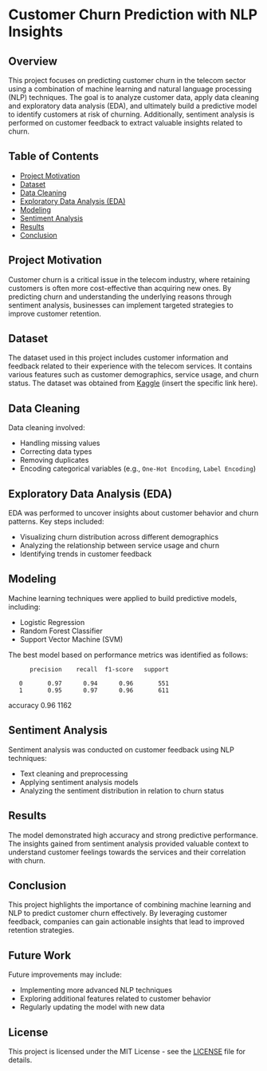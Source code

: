# Customer Churn Prediction with NLP Insights

## Overview
This project focuses on predicting customer churn in the telecom sector using a combination of machine learning and natural language processing (NLP) techniques. The goal is to analyze customer data, apply data cleaning and exploratory data analysis (EDA), and ultimately build a predictive model to identify customers at risk of churning. Additionally, sentiment analysis is performed on customer feedback to extract valuable insights related to churn.

## Table of Contents
- [Project Motivation](#project-motivation)
- [Dataset](#dataset)
- [Data Cleaning](#data-cleaning)
- [Exploratory Data Analysis (EDA)](#exploratory-data-analysis-eda)
- [Modeling](#modeling)
- [Sentiment Analysis](#sentiment-analysis)
- [Results](#results)
- [Conclusion](#conclusion)

## Project Motivation
Customer churn is a critical issue in the telecom industry, where retaining customers is often more cost-effective than acquiring new ones. By predicting churn and understanding the underlying reasons through sentiment analysis, businesses can implement targeted strategies to improve customer retention.

## Dataset
The dataset used in this project includes customer information and feedback related to their experience with the telecom services. It contains various features such as customer demographics, service usage, and churn status. The dataset was obtained from [Kaggle](https://www.kaggle.com/) (insert the specific link here).

## Data Cleaning
Data cleaning involved:
- Handling missing values
- Correcting data types
- Removing duplicates
- Encoding categorical variables (e.g., `One-Hot Encoding`, `Label Encoding`)

## Exploratory Data Analysis (EDA)
EDA was performed to uncover insights about customer behavior and churn patterns. Key steps included:
- Visualizing churn distribution across different demographics
- Analyzing the relationship between service usage and churn
- Identifying trends in customer feedback

## Modeling
Machine learning techniques were applied to build predictive models, including:
- Logistic Regression
- Random Forest Classifier
- Support Vector Machine (SVM)

The best model based on performance metrics was identified as follows:

          precision    recall  f1-score   support

       0       0.97      0.94      0.96       551
       1       0.95      0.97      0.96       611

accuracy                           0.96      1162


## Sentiment Analysis
Sentiment analysis was conducted on customer feedback using NLP techniques:
- Text cleaning and preprocessing
- Applying sentiment analysis models
- Analyzing the sentiment distribution in relation to churn status

## Results
The model demonstrated high accuracy and strong predictive performance. The insights gained from sentiment analysis provided valuable context to understand customer feelings towards the services and their correlation with churn.

## Conclusion
This project highlights the importance of combining machine learning and NLP to predict customer churn effectively. By leveraging customer feedback, companies can gain actionable insights that lead to improved retention strategies.

## Future Work
Future improvements may include:
- Implementing more advanced NLP techniques
- Exploring additional features related to customer behavior
- Regularly updating the model with new data

## License
This project is licensed under the MIT License - see the [LICENSE](LICENSE) file for details.

